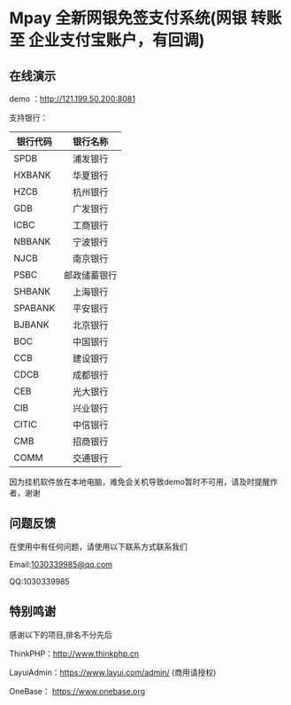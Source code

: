 Mpay 全新网银免签支付系统(网银 转账至 企业支付宝账户，有回调)
===============

## **在线演示**

demo ：http://121.199.50.200:8081

支持银行：

|银行代码 | 银行名称 |
| ------------- |:-------------:|
SPDB	  | 浦发银行
HXBANK	| 华夏银行
HZCB	| 杭州银行
GDB	| 广发银行
ICBC	| 工商银行
NBBANK	| 宁波银行
NJCB	| 南京银行
PSBC	| 邮政储蓄银行
SHBANK	| 上海银行
SPABANK	| 平安银行
BJBANK	| 北京银行
BOC	| 中国银行
CCB	| 建设银行
CDCB	| 成都银行
CEB	| 光大银行
CIB	| 兴业银行
CITIC	| 中信银行
CMB	| 招商银行
COMM	| 交通银行




因为挂机软件放在本地电脑，难免会关机导致demo暂时不可用，请及时提醒作者，谢谢

## **问题反馈**

在使用中有任何问题，请使用以下联系方式联系我们

Email:1030339985@qq.com

QQ:1030339985

## **特别鸣谢**

感谢以下的项目,排名不分先后

ThinkPHP：http://www.thinkphp.cn

LayuiAdmin：https://www.layui.com/admin/ (商用请授权)

OneBase： https://www.onebase.org
